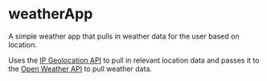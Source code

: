 # weatherApp

A simple weather app that pulls in weather data for the user based on location.

Uses the [IP Geolocation API](http://ip-api.com/docs/) to pull in relevant location data and passes it to the [Open Weather API](https://openweathermap.org/current) to pull weather data.
